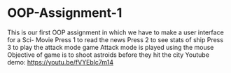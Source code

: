 # OOP-Assignment-1
This is our first OOP assignment in which we have to make a user interface for a Sci- Movie
Press 1 to read the news
Press 2 to see stats of ship
Press 3 to play the attack mode game
Attack mode is played using the mouse
Objective of game is to shoot astroids before they hit the city
Youtube demo: https://youtu.be/fVYEblc7m14

